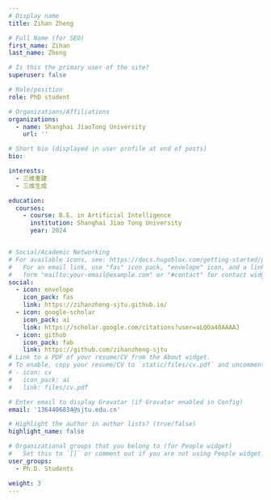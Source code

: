 ```yaml
---
# Display name
title: Zihan Zheng

# Full Name (for SEO)
first_name: Zihan
last_name: Zheng

# Is this the primary user of the site?
superuser: false

# Role/position
role: PhD student

# Organizations/Affiliations
organizations:
  - name: Shanghai JiaoTong University
    url: ''

# Short bio (displayed in user profile at end of posts)
bio: 

interests:
  - 三维重建
  - 三维生成

education:
  courses:
    - course: B.E. in Artificial Intelligence
      institution: Shanghai Jiao Tong University 
      year: 2024


# Social/Academic Networking
# For available icons, see: https://docs.hugoblox.com/getting-started/page-builder/#icons
#   For an email link, use "fas" icon pack, "envelope" icon, and a link in the
#   form "mailto:your-email@example.com" or "#contact" for contact widget.
social:
  - icon: envelope
    icon_pack: fas
    link: https://zihanzheng-sjtu.github.io/
  - icon: google-scholar
    icon_pack: ai
    link: https://scholar.google.com/citations?user=aLQOa40AAAAJ
  - icon: github
    icon_pack: fab
    link: https://github.com/zihanzheng-sjtu
# Link to a PDF of your resume/CV from the About widget.
# To enable, copy your resume/CV to `static/files/cv.pdf` and uncomment the lines below.
# - icon: cv
#   icon_pack: ai
#   link: files/cv.pdf

# Enter email to display Gravatar (if Gravatar enabled in Config)
email: '1364406834@sjtu.edu.cn'

# Highlight the author in author lists? (true/false)
highlight_name: false

# Organizational groups that you belong to (for People widget)
#   Set this to `[]` or comment out if you are not using People widget.
user_groups:
  - Ph.D. Students

weight: 3
---
```

  